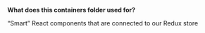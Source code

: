 **What does this containers folder used for?**

“Smart” React components that are 
connected to our Redux store
